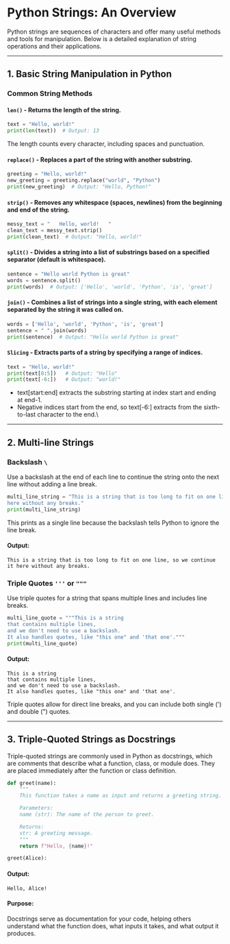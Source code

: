 # Python Strings: An Overview

Python strings are sequences of characters and offer many useful methods and tools for manipulation. Below is a detailed explanation of string operations and their applications.

---

## 1. Basic String Manipulation in Python

### Common String Methods

#### `len()` - Returns the length of the string.
```python
text = "Hello, world!"
print(len(text))  # Output: 13
```
The length counts every character, including spaces and punctuation.

#### `replace()` - Replaces a part of the string with another substring.
```python
greeting = "Hello, world!"
new_greeting = greeting.replace("world", "Python")
print(new_greeting)  # Output: "Hello, Python!"
```
#### `strip()` - Removes any whitespace (spaces, newlines) from the beginning and end of the string.
```python
messy_text = "   Hello, world!   "
clean_text = messy_text.strip()
print(clean_text)  # Output: "Hello, world!"
```
#### `split()` - Divides a string into a list of substrings based on a specified separator (default is whitespace).
```python
sentence = "Hello world Python is great"
words = sentence.split()
print(words)  # Output: ['Hello', 'world', 'Python', 'is', 'great']
```
#### `join()` - Combines a list of strings into a single string, with each element separated by the string it was called on.
```python
words = ['Hello', 'world', 'Python', 'is', 'great']
sentence = " ".join(words)
print(sentence)  # Output: "Hello world Python is great"
```
#### `Slicing` - Extracts parts of a string by specifying a range of indices.
```python
text = "Hello, world!"
print(text[0:5])   # Output: "Hello"
print(text[-6:])   # Output: "world!"
```
- text[start:end] extracts the substring starting at index start and ending at end-1.
- Negative indices start from the end, so text[-6:] extracts from the sixth-to-last character to the end.\
---
## 2. Multi-line Strings

### Backslash `\`

Use a backslash at the end of each line to continue the string onto the next line without adding a line break.

```python
multi_line_string = "This is a string that is too long to fit on one line, so we continue it \
here without any breaks."
print(multi_line_string)
```
This prints as a single line because the backslash tells Python to ignore the line break.
#### Output:
```This is a string that is too long to fit on one line, so we continue it here without any breaks.```

### Triple Quotes `'''` or `"""`

Use triple quotes for a string that spans multiple lines and includes line breaks.

```python
multi_line_quote = """This is a string
that contains multiple lines,
and we don't need to use a backslash.
It also handles quotes, like "this one" and 'that one'."""
print(multi_line_quote)
```
#### Output:
```
This is a string
that contains multiple lines,
and we don't need to use a backslash.
It also handles quotes, like "this one" and 'that one'.
```

Triple quotes allow for direct line breaks, and you can include both single (') and double (") quotes.

---

## 3. Triple-Quoted Strings as Docstrings
Triple-quoted strings are commonly used in Python as docstrings, which are comments that describe what a function, class, or module does. They are placed immediately after the function or class definition.

```python
def greet(name):
    """
    This function takes a name as input and returns a greeting string.

    Parameters:
    name (str): The name of the person to greet.

    Returns:
    str: A greeting message.
    """
    return f"Hello, {name}!"

greet(Alice):
```
#### Output:
```Hello, Alice!```

#### Purpose: 
Docstrings serve as documentation for your code, helping others understand what the function does, what inputs it takes, and what output it produces.
